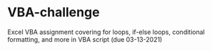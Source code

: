 # VBA-challenge
Excel VBA assignment covering for loops, if-else loops, conditional formatting, and more in VBA script (due 03-13-2021)
